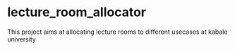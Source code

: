 # lecture_room_allocator
This project aims at allocating lecture rooms to different usecases at kabale university
